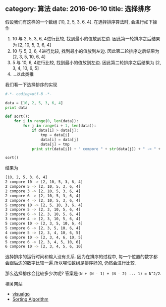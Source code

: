 category: 算法
date: 2016-06-10
title: 选择排序
---
假设我们有这样的一个数组 [10, 2, 5, 3, 6, 4]. 在选择排序算法时, 会进行如下操作
1. 10 与 2, 5, 3, 6, 4进行比较, 找到最小的值放到左边. 因此第一轮排序之后结果为 [2, 10, 5, 3, 6, 4]
2. 10 与 5, 3, 6, 4进行比较, 找到最小的值放到左边. 因此第二轮排序之后结果为 [2, 3, 5, 10, 6, 4]
3. 5 与 10, 6, 4进行比较, 找到最小的值放到左边. 因此第二轮排序之后结果为 [2, 3, 4, 10, 6, 5]
4. ...以此类推

我们看一下选择排序的实现
```python
#-*- coding=utf-8 -*-

data = [10, 2, 5, 3, 6, 4]
print data

def sort():
    for i in range(0, len(data)):
        for j in range(i + 1, len(data)):
            if data[i] > data[j]:
                tmp = data[i]
                data[i] = data[j]
                data[j] = tmp
            print str(data[i]) + " compore " + str(data[j]) + " -> " + str(data)

sort()
```
结果为
```bash
[10, 2, 5, 3, 6, 4]
2 compore 10 -> [2, 10, 5, 3, 6, 4]
2 compore 5 -> [2, 10, 5, 3, 6, 4]
2 compore 3 -> [2, 10, 5, 3, 6, 4]
2 compore 6 -> [2, 10, 5, 3, 6, 4]
2 compore 4 -> [2, 10, 5, 3, 6, 4]
5 compore 10 -> [2, 5, 10, 3, 6, 4]
3 compore 5 -> [2, 3, 10, 5, 6, 4]
3 compore 6 -> [2, 3, 10, 5, 6, 4]
3 compore 4 -> [2, 3, 10, 5, 6, 4]
5 compore 10 -> [2, 3, 5, 10, 6, 4]
5 compore 6 -> [2, 3, 5, 10, 6, 4]
4 compore 5 -> [2, 3, 4, 10, 6, 5]
6 compore 10 -> [2, 3, 4, 6, 10, 5]
5 compore 6 -> [2, 3, 4, 5, 10, 6]
6 compore 10 -> [2, 3, 4, 5, 6, 10]
```

选择排序的运行时间和输入没有关系. 因为在排序的过程中, 每一个位置的数字都会跟后边的数字比较一遍.所以哪怕数组是排序好的, 仍然会进行比较.

那么选择排序会比较多少次呢? 答案是`(N + (N - 1) + (N - 2) ... 1) = N^2/2`.

相关网站
* [visualgo](http://visualgo.net)
* [Sorting Algorithm](http://www.sorting-algorithms.com/)